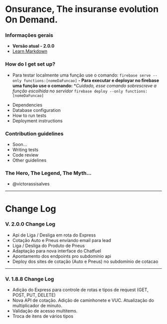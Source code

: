 # Onsurance, The insuranse evolution On Demand.

### Informações gerais ###

* **Versão atual - 2.0.0**
* [Learn Markdown](https://bitbucket.org/tutorials/markdowndemo)


### How do I get set up? ###

- Para testar localmente uma função use o comando:
        ```
        firebase serve --only functions:[nomeDaFuncao]
        ```
**- Para executar e deployar no firebase uma função use o comando:**
    **Cuidado, esse comando sobrescreve a função escolhida no servidor*
        ```
        firebase deploy --only functions:[nomeDaFuncao]
        ```
* Dependencies
* Database configuration
* How to run tests
* Deployment instructions

### Contribution guidelines ###

* Soon...
* Writing tests
* Code review
* Other guidelines

### The Hero, The Legend, The Myth... ###

- @victorassisalves
---
# Change Log 

### V. 2.0.0 Change Log

- Api de Liga / Desliga em rota do Express
- Cotação Auto e Pneus enviando email para lead
- Liga / Desliga do Produto de Pneus
- Adaptação para nova interface do Chatfuel
- Apontamento dos endpoints pro subdomínio api
- Deploy dos sites de cotação (Auto e Pneus) no subdomínio de cotacao

---

### V. 1.8.8 Change Log ###

* Adição do Express para controle de rotas e tipos de request (GET, POST, PUT, DELETE)
* Nova API de cotação. Adição de caminhonete e VUC. Atualização do multiplicador de minuto.
* Validação de acesso multitems.
* Troca de itens de vários tipos

